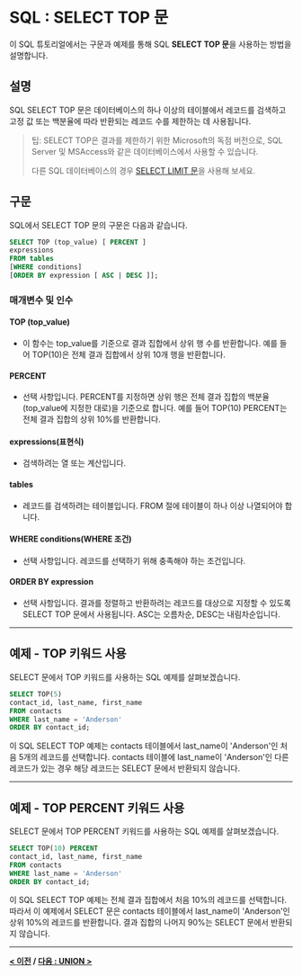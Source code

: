 # SQL : SELECT TOP 문

이 SQL 튜토리얼에서는 구문과 예제를 통해 SQL **SELECT TOP 문**을 사용하는 방법을 설명합니다.

## 설명
SQL SELECT TOP 문은 데이터베이스의 하나 이상의 테이블에서 레코드를 검색하고 고정 값 또는 백분율에 따라 반환되는 레코드 수를 제한하는 데 사용됩니다.

>팁: SELECT TOP은 결과를 제한하기 위한 Microsoft의 독점 버전으로, SQL Server 및 MSAccess와 같은 데이터베이스에서 사용할 수 있습니다.
>
>다른 SQL 데이터베이스의 경우 [SELECT LIMIT 문](SELECT_LIMIT.md)을 사용해 보세요.

## 구문
SQL에서 SELECT TOP 문의 구문은 다음과 같습니다.
```SQL
SELECT TOP (top_value) [ PERCENT ]
expressions
FROM tables
[WHERE conditions]
[ORDER BY expression [ ASC | DESC ]];
```
### 매개변수 및 인수
#### **TOP (top_value)**
- 이 함수는 top_value를 기준으로 결과 집합에서 상위 행 수를 반환합니다. 예를 들어 TOP(10)은 전체 결과 집합에서 상위 10개 행을 반환합니다.
#### **PERCENT**
- 선택 사항입니다. PERCENT를 지정하면 상위 행은 전체 결과 집합의 백분율(top_value에 지정한 대로)을 기준으로 합니다. 예를 들어 TOP(10) PERCENT는 전체 결과 집합의 상위 10%를 반환합니다.
#### **expressions(표현식)**
- 검색하려는 열 또는 계산입니다.
#### **tables**
- 레코드를 검색하려는 테이블입니다. FROM 절에 테이블이 하나 이상 나열되어야 합니다.
#### **WHERE conditions(WHERE 조건)**
- 선택 사항입니다. 레코드를 선택하기 위해 충족해야 하는 조건입니다.
#### **ORDER BY expression**
- 선택 사항입니다. 결과를 정렬하고 반환하려는 레코드를 대상으로 지정할 수 있도록 SELECT TOP 문에서 사용됩니다. ASC는 오름차순, DESC는 내림차순입니다.

---
## 예제 - TOP 키워드 사용
SELECT 문에서 TOP 키워드를 사용하는 SQL 예제를 살펴보겠습니다.
```SQL
SELECT TOP(5)
contact_id, last_name, first_name
FROM contacts
WHERE last_name = 'Anderson'
ORDER BY contact_id;
```
이 SQL SELECT TOP 예제는 contacts 테이블에서 last_name이 'Anderson'인 처음 5개의 레코드를 선택합니다. contacts 테이블에 last_name이 'Anderson'인 다른 레코드가 있는 경우 해당 레코드는 SELECT 문에서 반환되지 않습니다.

---
## 예제 - TOP PERCENT 키워드 사용
SELECT 문에서 TOP PERCENT 키워드를 사용하는 SQL 예제를 살펴보겠습니다.
```SQL
SELECT TOP(10) PERCENT
contact_id, last_name, first_name
FROM contacts
WHERE last_name = 'Anderson'
ORDER BY contact_id;
```
이 SQL SELECT TOP 예제는 전체 결과 집합에서 처음 10%의 레코드를 선택합니다. 따라서 이 예제에서 SELECT 문은 contacts 테이블에서 last_name이 'Anderson'인 상위 10%의 레코드를 반환합니다. 결과 집합의 나머지 90%는 SELECT 문에서 반환되지 않습니다.

---
**[< 이전](SELECT_LIMIT.md) / [다음 : UNION >](UNION.md)**